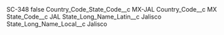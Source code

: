 <?xml version="1.0" encoding="UTF-8"?>
<CustomMetadata xmlns="http://soap.sforce.com/2006/04/metadata" xmlns:xsi="http://www.w3.org/2001/XMLSchema-instance" xmlns:xsd="http://www.w3.org/2001/XMLSchema">
    <label>SC-348</label>
    <protected>false</protected>
    <values>
        <field>Country_Code_State_Code__c</field>
        <value xsi:type="xsd:string">MX-JAL</value>
    </values>
    <values>
        <field>Country_Code__c</field>
        <value xsi:type="xsd:string">MX</value>
    </values>
    <values>
        <field>State_Code__c</field>
        <value xsi:type="xsd:string">JAL</value>
    </values>
    <values>
        <field>State_Long_Name_Latin__c</field>
        <value xsi:type="xsd:string">Jalisco</value>
    </values>
    <values>
        <field>State_Long_Name_Local__c</field>
        <value xsi:type="xsd:string">Jalisco</value>
    </values>
</CustomMetadata>
